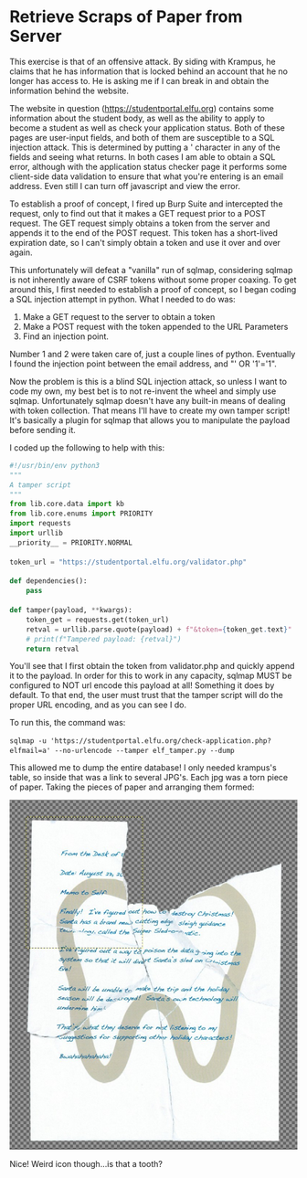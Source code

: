 # Retrieve Scraps of Paper from Server

This exercise is that of an offensive attack. By siding with Krampus, he claims that
he has information that is locked behind an account that he no longer has access to.
He is asking me if I can break in and obtain the information behind the website.
	
The website in question (https://studentportal.elfu.org) contains some information
about the student body, as well as the ability to apply to become a student as well
as check your application status. Both of these pages are user-input fields, and
both of them are susceptible to a SQL injection attack. This is determined by
putting a ' character in any of the fields and seeing what returns. In both cases I
am able to obtain a SQL error, although with the application status checker page it
performs some client-side data validation to ensure that what you're entering is an
email address. Even still I can turn off javascript and view the error.
	
To establish a proof of concept, I fired up Burp Suite and intercepted the request,
only to find out that it makes a GET request prior to a POST request. The GET request
simply obtains a token from the server and appends it to the end of the POST request.
This token has a short-lived expiration date, so I can't simply obtain a token and
use it over and over again.
	
This unfortunately will defeat a "vanilla" run of sqlmap, considering sqlmap is not
inherently aware of CSRF tokens without some proper coaxing. To get around this, I
first needed to establish a proof of concept, so I began coding a SQL injection
attempt in python. What I needed to do was:

1. Make a GET request to the server to obtain a token
2. Make a POST request with the token appended to the URL Parameters
3. Find an injection point.

Number 1 and 2 were taken care of, just a couple lines of python. Eventually I found
the injection point between the email address, and "' OR '1'='1".
	
Now the problem is this is a blind SQL injection attack, so unless I want to code my
own, my best bet is to not re-invent the wheel and simply use sqlmap. Unfortunately
sqlmap doesn't have any built-in means of dealing with token collection. That means
I'll have to create my own tamper script! It's basically a plugin for sqlmap that
allows you to manipulate the payload before sending it.

I coded up the following to help with this:
```python
#!/usr/bin/env python3
"""
A tamper script
"""
from lib.core.data import kb
from lib.core.enums import PRIORITY
import requests
import urllib
__priority__ = PRIORITY.NORMAL

token_url = "https://studentportal.elfu.org/validator.php"

def dependencies():
    pass

def tamper(payload, **kwargs):
    token_get = requests.get(token_url)
    retval = urllib.parse.quote(payload) + f"&token={token_get.text}"
    # print(f"Tampered payload: {retval}")
    return retval
```
You'll see that I first obtain the token from validator.php and quickly append it
to the payload. In order for this to work in any capacity, sqlmap MUST be
configured to NOT url encode this payload at all! Something it does by default. To
that end, the user must trust that the tamper script will do the proper URL encoding,
and as you can see I do.
	
To run this, the command was:

`sqlmap -u 'https://studentportal.elfu.org/check-application.php?elfmail=a' --no-urlencode --tamper elf_tamper.py --dump`
	
This allowed me to dump the entire database! I only needed krampus's table, so inside
that was a link to several JPG's. Each jpg was a torn piece of paper. Taking the
pieces of paper and arranging them formed:

![Torn Note](../images/hhc-torn-note.jpg)

Nice! Weird icon though...is that a tooth?

